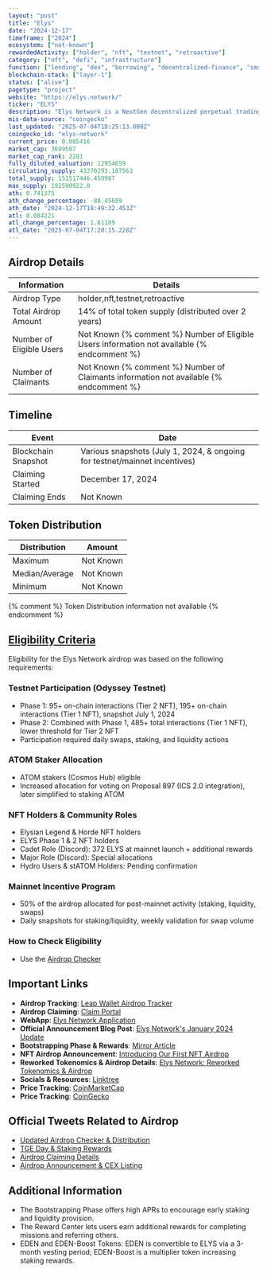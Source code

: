 ```yaml
---
layout: "post"
title: "Elys"
date: "2024-12-17"
timeframe: ["2024"]
ecosystem: ["not-known"]
rewardedActivity: ["holder", "nft", "testnet", "retroactive"]
category: ["nft", "defi", "infrastructure"]
function: ["lending", "dex", "borrowing", "decentralized-finance", "smart-contract-platform"]
blockchain-stack: ["layer-1"]
status: ["alive"]
pagetype: "project"
website: "https://elys.network/"
ticker: "ELYS"
description: "Elys Network is a NextGen decentralized perpetual trading and leverage LP platform built on a fast Layer 1 blockchain. It offers ultra-low fees, multi-token liquidity pools, a decentralized oracle for price aggregation, and an intuitive WebApp for seamless onboarding."
mis-data-source: "coingecko"
last_updated: "2025-07-04T18:25:13.000Z"
coingecko_id: "elys-network"
current_price: 0.085416
market_cap: 3699587
market_cap_rank: 2281
fully_diluted_valuation: 12954659
circulating_supply: 43270293.187563
total_supply: 151517446.459987
max_supply: 192590922.0
ath: 0.741375
ath_change_percentage: -88.45689
ath_date: "2024-12-17T18:49:32.453Z"
atl: 0.084221
atl_change_percentage: 1.61109
atl_date: "2025-07-04T17:20:15.228Z"
---
```


## Airdrop Details

| Information              | Details                                                                                     |
| ------------------------ | ------------------------------------------------------------------------------------------- |
| Airdrop Type             | holder,nft,testnet,retroactive                                                              |
| Total Airdrop Amount     | 14% of total token supply (distributed over 2 years)                                        |
| Number of Eligible Users | Not Known {% comment %} Number of Eligible Users information not available {% endcomment %} |
| Number of Claimants      | Not Known {% comment %} Number of Claimants information not available {% endcomment %}      |

## Timeline

| Event               | Date                                                                       |
| ------------------- | -------------------------------------------------------------------------- |
| Blockchain Snapshot | Various snapshots (July 1, 2024, & ongoing for testnet/mainnet incentives) |
| Claiming Started    | December 17, 2024                                                          |
| Claiming Ends       | Not Known                                                                  |

## Token Distribution

| Distribution   | Amount    |
| -------------- | --------- |
| Maximum        | Not Known |
| Median/Average | Not Known |
| Minimum        | Not Known |

{% comment %} Token Distribution information not available {% endcomment %}

## [Eligibility Criteria](https://airdrop.elys.network)

Eligibility for the Elys Network airdrop was based on the following requirements:

### Testnet Participation (Odyssey Testnet)
- Phase 1: 95+ on-chain interactions (Tier 2 NFT), 195+ on-chain interactions (Tier 1 NFT), snapshot July 1, 2024
- Phase 2: Combined with Phase 1, 485+ total interactions (Tier 1 NFT), lower threshold for Tier 2 NFT
- Participation required daily swaps, staking, and liquidity actions

### ATOM Staker Allocation
- ATOM stakers (Cosmos Hub) eligible
- Increased allocation for voting on Proposal 897 (ICS 2.0 integration), later simplified to staking ATOM

### NFT Holders & Community Roles
- Elysian Legend & Horde NFT holders
- ELYS Phase 1 & 2 NFT holders
- Cadet Role (Discord): 372 ELYS at mainnet launch + additional rewards
- Major Role (Discord): Special allocations
- Hydro Users & stATOM Holders: Pending confirmation

### Mainnet Incentive Program
- 50% of the airdrop allocated for post-mainnet activity (staking, liquidity, swaps)
- Daily snapshots for staking/liquidity, weekly validation for swap volume

### How to Check Eligibility
- Use the [Airdrop Checker](https://airdrop.elys.network)

## Important Links

- **Airdrop Tracking**: [Leap Wallet Airdrop Tracker](https://cosmos.leapwallet.io/airdrops)
- **Airdrop Claiming**: [Claim Portal](https://airdrop.elys.network)
- **WebApp**: [Elys Network Application](https://app.elys.network)
- **Official Announcement Blog Post**: [Elys Network's January 2024 Update](https://elysnetwork.medium.com/elys-networks-january-2024-update-testnet-airdrop-and-more-f842f7452a20)
- **Bootstrapping Phase & Rewards**: [Mirror Article](https://mirror.xyz/elys-network.eth/crB8IIyBmN1BDhhJ0x5uOvKiwrKibC16vWafXi7SkAo)
- **NFT Airdrop Announcement**: [Introducing Our First NFT Airdrop](https://mirror.xyz/elys-network.eth/rdGQUK54uKZAHPrrVsdBlE_j4ZiQX0vGAe0u8uSbwEw)
- **Reworked Tokenomics & Airdrop Details**: [Elys Network: Reworked Tokenomics & Airdrop](https://mirror.xyz/elys-network.eth/YbCsO4mjXfCLmNvujCGqfL5oIz1w9_hERpEoEf4q1hc)
- **Socials & Resources**: [Linktree](https://linktr.ee/elysnetwork)
- **Price Tracking**: [CoinMarketCap](https://coinmarketcap.com/currencies/elys-network)
- **Price Tracking**: [CoinGecko](https://www.coingecko.com/en/coins/elys-network)

## Official Tweets Related to Airdrop

- [Updated Airdrop Checker & Distribution](https://x.com/elys_network/status/1864087777459212453)
- [TGE Day & Staking Rewards](https://x.com/elys_network/status/1868635650141888696)
- [Airdrop Claiming Details](https://x.com/elys_network/status/1869177238333338108)
- [Airdrop Announcement & CEX Listing](https://x.com/elys_network/status/1868956707084550584)

## Additional Information

- The Bootstrapping Phase offers high APRs to encourage early staking and liquidity provision.
- The Reward Center lets users earn additional rewards for completing missions and referring others.
- EDEN and EDEN-Boost Tokens: EDEN is convertible to ELYS via a 3-month vesting period; EDEN-Boost is a multiplier token increasing staking rewards.